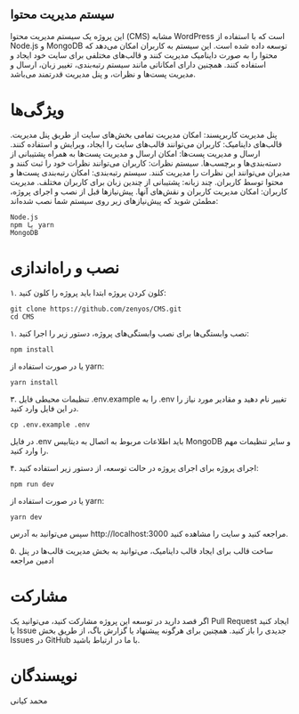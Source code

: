 ## سیستم مدیریت محتوا 
این پروژه یک سیستم مدیریت محتوا (CMS) مشابه WordPress است که با استفاده از Node.js و MongoDB توسعه داده شده است. این سیستم به کاربران امکان می‌دهد که محتوا را به صورت داینامیک مدیریت کنند و قالب‌های مختلفی برای سایت خود ایجاد و استفاده کنند. همچنین دارای امکاناتی مانند سیستم رتبه‌بندی، تغییر زبان، ارسال و مدیریت پست‌ها و نظرات، و پنل مدیریت قدرتمند می‌باشد.

# ویژگی‌ها
پنل مدیریت کاربرپسند: امکان مدیریت تمامی بخش‌های سایت از طریق پنل مدیریت.
قالب‌های داینامیک: کاربران می‌توانند قالب‌های سایت را ایجاد، ویرایش و استفاده کنند.
ارسال و مدیریت پست‌ها: امکان ارسال و مدیریت پست‌ها به همراه پشتیبانی از دسته‌بندی‌ها و برچسب‌ها.
سیستم نظرات: کاربران می‌توانند نظرات خود را ثبت کنند و مدیران می‌توانند این نظرات را مدیریت کنند.
سیستم رتبه‌بندی: امکان رتبه‌بندی پست‌ها و محتوا توسط کاربران.
چند زبانه: پشتیبانی از چندین زبان برای کاربران مختلف.
مدیریت کاربران: امکان مدیریت کاربران و نقش‌های آنها.
پیش‌نیازها
قبل از نصب و اجرای پروژه، مطمئن شوید که پیش‌نیازهای زیر روی سیستم شما نصب شده‌اند:
```
Node.js
npm یا yarn
MongoDB
```
# نصب و راه‌اندازی
۱. کلون کردن پروژه
ابتدا باید پروژه را کلون کنید:
```
git clone https://github.com/zenyos/CMS.git
cd CMS
```
۱. نصب وابستگی‌ها
برای نصب وابستگی‌های پروژه، دستور زیر را اجرا کنید:

    npm install
  
یا در صورت استفاده از yarn:

    yarn install

۳. تنظیمات محیطی
فایل .env.example را به .env تغییر نام دهید و مقادیر مورد نیاز را در این فایل وارد کنید.



    cp .env.example .env
  
  
در فایل .env باید اطلاعات مربوط به اتصال به دیتابیس MongoDB و سایر تنظیمات مهم را وارد کنید.

۴. اجرای پروژه
برای اجرای پروژه در حالت توسعه، از دستور زیر استفاده کنید:


    npm run dev
  

یا در صورت استفاده از yarn:



    yarn dev
  

سپس می‌توانید به آدرس http://localhost:3000 مراجعه کنید و سایت را مشاهده کنید.

۵. ساخت قالب
برای ایجاد قالب داینامیک، می‌توانید به بخش مدیریت قالب‌ها در پنل ادمین مراجعه

# مشارکت
اگر قصد دارید در توسعه این پروژه مشارکت کنید، می‌توانید یک Pull Request ایجاد کنید یا Issue جدیدی را باز کنید. همچنین برای هرگونه پیشنهاد یا گزارش باگ، از طریق بخش Issues در GitHub با ما در ارتباط باشید.

# نویسندگان
محمد کیانی
